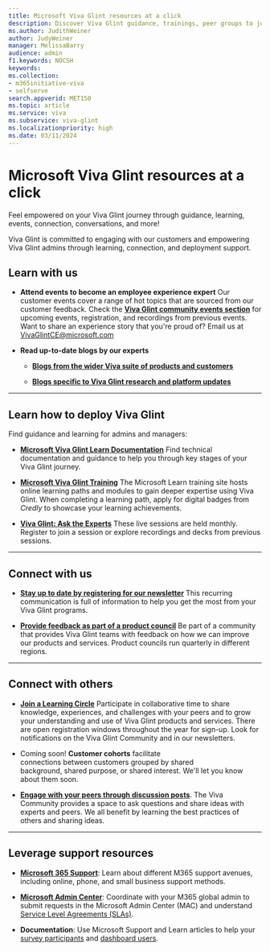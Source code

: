 ```yaml
---
title: Microsoft Viva Glint resources at a click
description: Discover Viva Glint guidance, trainings, peer groups to join, events to attend, how to stay updated about new platform features, current research and so much more!
ms.author: JudithWeiner
author: JudyWeiner
manager: MelissaBarry
audience: admin
f1.keywords: NOCSH
keywords: 
ms.collection:  
- m365initiative-viva
- selfserve 
search.appverid: MET150 
ms.topic: article
ms.service: viva
ms.subservice: viva-glint
ms.localizationpriority: high
ms.date: 03/11/2024
---
```


# Microsoft Viva Glint resources at a click

Feel empowered on your Viva Glint journey through guidance, learning, events, connection, conversations, and more!

Viva Glint is committed to engaging with our customers and empowering Viva Glint admins through learning, connection, and deployment support. 

## Learn with us

- **Attend events to become an employee experience expert**
Our customer events cover a range of hot topics that are sourced from our customer feedback. Check the [**Viva Glint community events section**](https://techcommunity.microsoft.com/t5/viva-glint/eb-p/Viva_Glint_Events) for upcoming events, registration, and recordings from previous events. 
Want to share an experience story that you're proud of? Email us at VivaGlintCE@microsoft.com

- **Read up-to-date blogs by our experts**

  - [**Blogs from the wider Viva suite of products and customers**](https://techcommunity.microsoft.com/t5/microsoft-viva-blog/bg-p/MicrosoftVivaBlog)

  - [**Blogs specific to Viva Glint research and platform updates**](https://techcommunity.microsoft.com/t5/viva-glint-blog/bg-p/Viva_Glint_Blog)
  
<hr>

## Learn how to deploy Viva Glint
Find guidance and learning for admins and managers:

- [**Microsoft Viva Glint Learn Documentation**](/../../viva/glint/introduction-viva-glint) Find technical documentation and guidance to help you through key stages of your Viva Glint journey. 

- [**Microsoft Viva Glint Training**](/../../viva/glint/start/viva-glint-learning-paths-and-modules) 
The Microsoft Learn training site hosts online learning paths and modules to gain deeper expertise using Viva Glint. When completing a learning path, apply for digital badges from *Credly* to showcase your learning achievements.

- [**Viva Glint: Ask the Experts**](https://adoption.microsoft.com/viva/glint/ask-the-experts-resources/) These live sessions are held monthly. Register to join a session or explore recordings and decks from previous sessions.

<hr>

## Connect with us

- [**Stay up to date by registering for our newsletter**](https://adoption.microsoft.com/en-us/viva/glint/newsletter/) This recurring communication is full of information to help you get the most from your Viva Glint programs.  

- [**Provide feedback as part of a product council**](https://techcommunity.microsoft.com/t5/viva-glint-blog/shape-the-future-of-viva-glint-by-joining-our-product-council/ba-p/4063627) Be part of a community that provides Viva Glint teams with feedback on how we can improve our products and services. Product councils run quarterly in different regions.

<hr>

## Connect with others

- [**Join a Learning Circle**](https://techcommunity.microsoft.com/t5/viva-glint-blog/introducing-viva-glint-learning-circles/ba-p/3988040) Participate in collaborative time to share knowledge, experiences, and challenges with your peers and to grow your understanding and use of Viva Glint products and services. There are open registration windows throughout the year for sign-up. Look for notifications on the Viva Glint Community and in our newsletters. 

- Coming soon! **Customer cohorts** facilitate connections between customers grouped by shared background, shared purpose, or shared interest. We'll let you know about them soon. 

- [**Engage with your peers through discussion posts**](https://techcommunity.microsoft.com/t5/viva-glint/ct-p/Viva-Glint). The Viva Community provides a space to ask questions and share ideas with experts and peers. We all benefit by learning the best practices of others and sharing ideas.

<hr>

## Leverage support resources

- [**Microsoft 365 Support**](/microsoft-365/admin/get-help-support?view=o365-worldwide&preserve-view=true): Learn about different M365 support avenues, including online, phone, and small business support methods.

- [**Microsoft Admin Center**](https://go.microsoft.com/fwlink/?linkid=2264234): Coordinate with your M365 global admin to submit requests in the Microsoft Admin Center (MAC) and understand [Service Level Agreements (SLAs)](/microsoft-365/admin/m365-feature-descriptions?view=o365-worldwide&tabs=Privacy).

- **Documentation**: Use Microsoft Support and Learn articles to help your [survey participants](/viva/glint/communicate/support-survey-participants) and [dashboard users](/viva/glint/setup/manager-access-issues).



